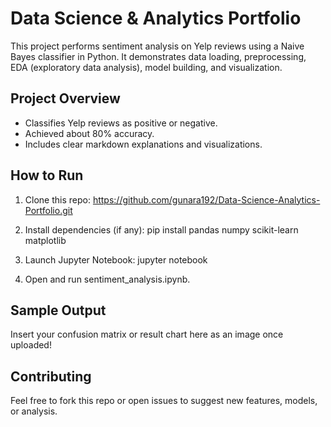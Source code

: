 # Data Science & Analytics Portfolio

This project performs sentiment analysis on Yelp reviews using a Naive Bayes classifier in Python. It demonstrates data loading, preprocessing, EDA (exploratory data analysis), model building, and visualization.

## Project Overview
- Classifies Yelp reviews as positive or negative.
- Achieved about 80% accuracy.
- Includes clear markdown explanations and visualizations.

## How to Run
1. Clone this repo:
https://github.com/gunara192/Data-Science-Analytics-Portfolio.git
2. Install dependencies (if any):
   pip install pandas numpy scikit-learn matplotlib
3. Launch Jupyter Notebook:
   jupyter notebook

4. Open and run sentiment_analysis.ipynb.

## Sample Output

Insert your confusion matrix or result chart here as an image once uploaded!

## Contributing
Feel free to fork this repo or open issues to suggest new features, models, or analysis.   
   
